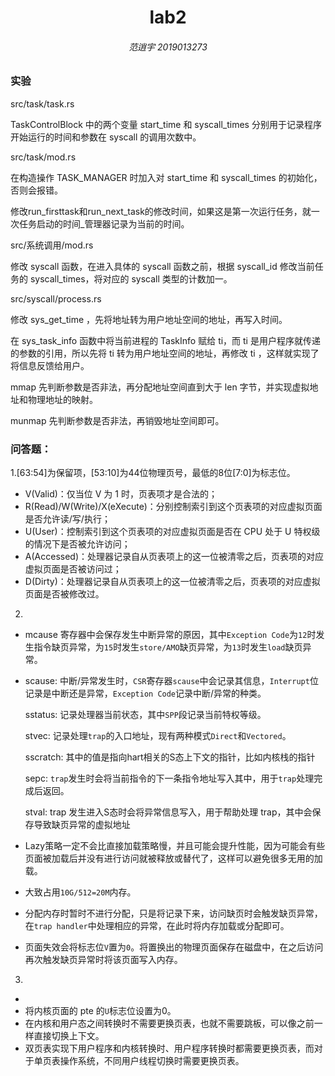 <center><h1>lab2</h1></center>

<center><h6>范逍宇 2019013273</h6></center>

### 实验

src/task/task.rs

TaskControlBlock 中的两个变量 start_time 和 syscall_times 分别用于记录程序开始运行的时间和参数在 syscall 的调用次数中。

src/task/mod.rs

在构造操作 TASK_MANAGER 时加入对 start_time 和 syscall_times 的初始化，否则会报错。

修改run_firsttask和run_next_task的修改时间，如果这是第一次运行任务，就一次任务启动的时间_管理器记录为当前的时间。

src/系统调用/mod.rs

修改 syscall 函数，在进入具体的 syscall 函数之前，根据 syscall_id 修改当前任务的 syscall_times，将对应的 syscall 类型的计数加一。

src/syscall/process.rs

修改 sys_get_time ，先将地址转为用户地址空间的地址，再写入时间。

在 sys_task_info 函数中将当前进程的 TaskInfo 赋给 ti，而 ti 是用户程序就传递的参数的引用，所以先将 ti 转为用户地址空间的地址，再修改 ti ，这样就实现了将信息反馈给用户。

mmap 先判断参数是否非法，再分配地址空间直到大于 len 字节，并实现虚拟地址和物理地址的映射。

munmap 先判断参数是否非法，再销毁地址空间即可。







### 问答题：

1.[63:54]为保留项，[53:10]为44位物理页号，最低的8位[7:0]为标志位。

- V(Valid)：仅当位 V 为 1 时，页表项才是合法的；
- R(Read)/W(Write)/X(eXecute)：分别控制索引到这个页表项的对应虚拟页面是否允许读/写/执行；
- U(User)：控制索引到这个页表项的对应虚拟页面是否在 CPU 处于 U 特权级的情况下是否被允许访问；
- A(Accessed)：处理器记录自从页表项上的这一位被清零之后，页表项的对应虚拟页面是否被访问过；
- D(Dirty)：处理器记录自从页表项上的这一位被清零之后，页表项的对应虚拟页面是否被修改过。

2.

+ mcause 寄存器中会保存发生中断异常的原因，其中`Exception Code`为`12`时发生指令缺页异常，为`15`时发生`store/AMO`缺页异常，为`13`时发生`load`缺页异常。

+ scause: 中断/异常发生时，`CSR`寄存器`scause`中会记录其信息，`Interrupt`位记录是中断还是异常，`Exception Code`记录中断/异常的种类。

  sstatus: 记录处理器当前状态，其中`SPP`段记录当前特权等级。

  stvec: 记录处理`trap`的入口地址，现有两种模式`Direct`和`Vectored`。

  sscratch: 其中的值是指向hart相关的S态上下文的指针，比如内核栈的指针

  sepc: `trap`发生时会将当前指令的下一条指令地址写入其中，用于`trap`处理完成后返回。

  stval: trap 发生进入S态时会将异常信息写入，用于帮助处理 trap，其中会保存导致缺页异常的虚拟地址

+ Lazy策略一定不会比直接加载策略慢，并且可能会提升性能，因为可能会有些页面被加载后并没有进行访问就被释放或替代了，这样可以避免很多无用的加载。
+ 大致占用`10G/512=20M`内存。
+ 分配内存时暂时不进行分配，只是将记录下来，访问缺页时会触发缺页异常，在`trap handler`中处理相应的异常，在此时将内存加载或分配即可。
+ 页面失效会将标志位`V`置为`0`。将置换出的物理页面保存在磁盘中，在之后访问再次触发缺页异常时将该页面写入内存。

3.

+ 
+ 将内核页面的 pte 的`U`标志位设置为0。
+ 在内核和用户态之间转换时不需要更换页表，也就不需要跳板，可以像之前一样直接切换上下文。
+ 双页表实现下用户程序和内核转换时、用户程序转换时都需要更换页表，而对于单页表操作系统，不同用户线程切换时需要更换页表。